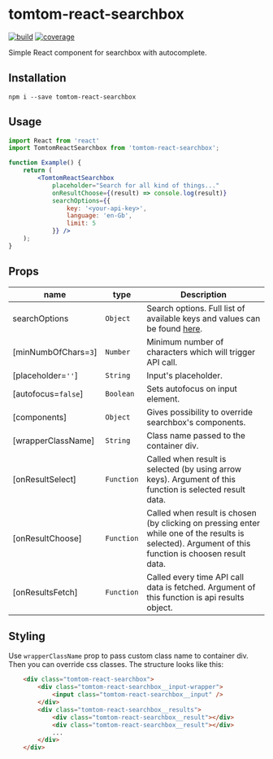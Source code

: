 # tomtom-react-searchbox
[![build](https://img.shields.io/circleci/build/github/falseinput/react-ui-components/master
)](https://circleci.com/gh/falseinput/react-ui-components)
[![coverage](https://img.shields.io/codecov/c/github/falseinput/react-ui-components)](https://codecov.io/gh/falseinput/react-ui-components)

Simple React component for searchbox with autocomplete.

## Installation

```
npm i --save tomtom-react-searchbox
```

## Usage

```jsx
import React from 'react'
import TomtomReactSearchbox from 'tomtom-react-searchbox';

function Example() {
    return (
        <TomtomReactSearchbox
            placeholder="Search for all kind of things..."
            onResultChoose={(result) => console.log(result)}
            searchOptions={{
                key: '<your-api-key>',
                language: 'en-Gb',
                limit: 5
            }} />
    );
}
```

## Props

| name               | type            | Description                                                                                                                                           |
|--------------------|-----------------|-------------------------------------------------------------------------------------------------------------------------------------------------------|
| searchOptions      | `Object`          | Search options. Full list of available keys and values can be found [here](https://developer.tomtom.com/search-api/search-api-documentation-search/fuzzy-search).                                                               |
| [minNumbOfChars=`3`] | `Number`          | Minimum number of characters which will trigger API call.                                                  |
| [placeholder=`''`]      | `String`          | Input's placeholder.                                                                                       |
| [autofocus=`false`]      | `Boolean`          | Sets autofocus on input element.                                                                                       |
| [components]      | `Object`         | Gives possibility to override searchbox's components.                                                                                      |
| [wrapperClassName] | `String`          | Class name passed to the container div.                                                                    |
| [onResultSelect]   | `Function`        | Called when result is selected (by using arrow keys). Argument of this function is selected result data.   |
| [onResultChoose]   | `Function`        | Called when result is chosen (by clicking on pressing enter while one of the results is selected). Argument of this function is choosen result data.                                                                                                            |
| [onResultsFetch]   | `Function`        | Called every time API call data is fetched. Argument of this function is api results object.               |


## Styling

Use `wrapperClassName` prop to pass custom class name to container div. Then you can override css classes. The structure looks like this:

```html
    <div class="tomtom-react-searchbox">
        <div class="tomtom-react-searchbox__input-wrapper">
            <input class="tomtom-react-searchbox__input" />
        </div>
        <div class="tomtom-react-searchbox__results">
            <div class="tomtom-react-searchbox__result"></div>
            <div class="tomtom-react-searchbox__result"></div>
            ...
        </div>
    </div>
```
